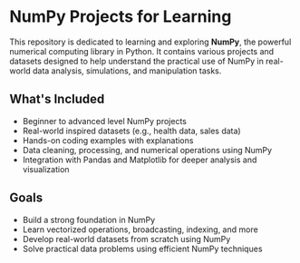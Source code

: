 # NumPy Projects for Learning

This repository is dedicated to learning and exploring **NumPy**, the powerful numerical computing library in Python. It contains various projects and datasets designed to help understand the practical use of NumPy in real-world data analysis, simulations, and manipulation tasks.

## What's Included

* Beginner to advanced level NumPy projects
* Real-world inspired datasets (e.g., health data, sales data)
* Hands-on coding examples with explanations
* Data cleaning, processing, and numerical operations using NumPy
* Integration with Pandas and Matplotlib for deeper analysis and visualization

## Goals

* Build a strong foundation in NumPy
* Learn vectorized operations, broadcasting, indexing, and more
* Develop real-world datasets from scratch using NumPy
* Solve practical data problems using efficient NumPy techniques
